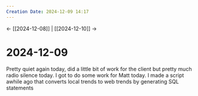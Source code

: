 ```yaml
---
Creation Date: 2024-12-09 14:17
---
```


<- [[2024-12-08]] | [[2024-12-10]]  ->

# 2024-12-09
Pretty quiet again today, did a little bit of work for the client but pretty much radio silence today. I got to do some work for Matt today. I made a script awhile ago that converts local trends to web trends by generating SQL statements